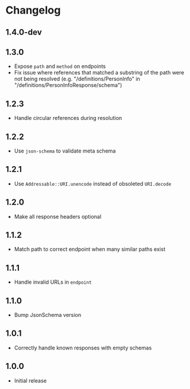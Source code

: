 # Changelog

## 1.4.0-dev

## 1.3.0

* Expose `path` and `method` on endpoints
* Fix issue where references that matched a substring of the path were not being resolved
  (e.g. "/definitions/PersonInfo" in "/definitions/PersonInfoResponse/schema")

## 1.2.3

* Handle circular references during resolution

## 1.2.2

* Use `json-schema` to validate meta schema

## 1.2.1

* Use `Addressable::URI.unencode` instead of obsoleted `URI.decode`

## 1.2.0

* Make all response headers optional

## 1.1.2

* Match path to correct endpoint when many similar paths exist

## 1.1.1

* Handle invalid URLs in `endpoint`

## 1.1.0

* Bump JsonSchema version

## 1.0.1

* Correctly handle known responses with empty schemas

## 1.0.0

* Initial release
